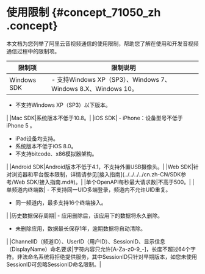 # 使用限制 {#concept_71050_zh .concept}

本文档为您列举了阿里云音视频通信的使用限制，帮助您了解在使用和开发音视频通信过程中的限制项。

|限制项|限制说明|
|---|----|
|Windows SDK| -   支持Windows XP（SP3）、Windows 7、Windows 8.X、Windows 10。
-   不支持Windows XP（SP3）以下版本。

 |
|Mac SDK|系统版本不低于10.8。|
|iOS SDK| -   iPhone：设备型号不低于iPhone 5 。
-   iPad设备均支持。
-   系统版本不低于iOS 8.0。
-   不支持bitcode、x86模拟器架构。

 |
|Android SDK|Android版本不低于4.1，不支持外置USB摄像头。|
|Web SDK|针对浏览器和平台版本限制，详情请参见[接入指南](../../../../cn.zh-CN/SDK参考/Web SDK/接入指南.md#)。|
|单个OpenAPI每秒最大请求数|不高于500。|
|单频道内终端数| -   不支持同一UID多端登录，频道内不允许UID重复。
-   同一频道内，最多支持16个终端接入。

 |
|历史数据保存周期| -   应用删除后，该应用下的数据将永久删除。
-   未删除应用，数据最长保存1年，逾期数据将自动清除。

 |
|ChannelID（频道ID）、UserID（用户ID）、SessionID、显示信息（DisplayName）命名要求|字符内容只允许\[A-Za-z0-9\_-\]，长度不超过64个字符。非法命名系统将拒绝提供服务，其中SessionID只针对早期版本，如您未使用SessionID可忽略SessionID命名限制。|

